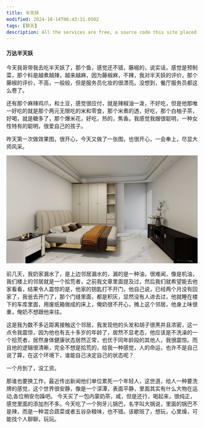 ```yaml
---
title: 半天妖
modified: 2024-10-14T06:43:31.050Z
tags: [聊天]
description: All the services are free, a source code this site placed on github repository and intergration with netlify service, another service that you can use is github page for hosting your own static site.
---
```


####  万达半天妖

今天我哥带我去吃半天妖了，那个鱼，感觉还不错，藤椒的，说实话，感觉是预制菜，那个料是越煮越辣，越来越麻，因为藤椒麻，不辣，我对半天妖的评价，那个藤椒的评价，不高，一般般，但是服务员化妆的很漂亮。没想到，餐厅服务员都这么卷了。

还有那个麻辣鸡爪，和土豆，感觉很应付，就是辣椒油一泼，不好吃，但是他那唯一好吃的就是那个两元无限吃的米和零食，那个米煮的透，好吃，那个白柚子茶，好喝，就是糖多了，那个爆米花，好吃，热的，焦香。我感觉我嫂很聪明，一种女性特有的聪明，很爱自己的孩子。

昨天第一次做效果图，很开心，今天又做了一张图，也很开心，一会奉上，尽显大师风采。

![](1.jpg)

前几天，我奶家漏水了，是上边邻居漏水的，漏的是一种油，很难闻，像是机油，我们楼上的邻居就是一个拾荒者，之前我文章里面提及过，然后我们就希望能去他家看看，结果令人震惊的是，他家的钥匙打不开门，他自己说，已经两个月没有回家了，我爸去开门了，那个门缝里面，都是积灰，显然没有人进去过，他就睡在楼下的车库里面，用废纸箱做成的床上，俺奶很不开心，摊上这个邻居，他身上味很重，俺奶不想跟他来往。

这是我为数不多近距离接触这个邻居，我发现他的头发和胡子很黑并且浓密，这一点令我震惊，因为他也有五十多岁的年龄了，居然不显老态，他应该是不洗澡的一个拾荒者，居然身体健康状态居然正常，也优于同年龄段的其他人，我很震惊。而且他的逻辑很清晰，完全不想是拾荒的，给我一种感觉，人的命运，也许不是自己说了算，在这个环境下，谁能自己决定自己的状态呢？

一个月到了，没工资。

那谁也要换工作，最近传出新闻他们单位累死一个年轻人，这世道，给人一种要洗牌的感觉，这个世界很安静，像是一个深潭，表面平静，里面其实有什么大物在运动,各位稍安勿躁吧。
今天买了一包内蒙奶茶，咸，但是还行，喝起来，很纯正，感觉里面的添加剂不多。今天吃了一个狗牙儿锅巴，名字叫大锅说，里面的锅巴不是辣，而是一种混合蔬菜或者五谷杂粮味，也不错。该歇班了，想玩，心里燥，可能找个人聊聊，玩玩。



